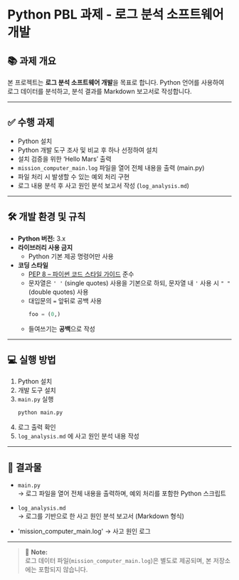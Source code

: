 # Python PBL 과제 - 로그 분석 소프트웨어 개발

## 📚 과제 개요

본 프로젝트는 **로그 분석 소프트웨어 개발**을 목표로 합니다. Python 언어를 사용하여 로그 데이터를 분석하고, 분석 결과를 Markdown 보고서로 작성합니다.

---

## ✅ 수행 과제

- Python 설치
- Python 개발 도구 조사 및 비교 후 하나 선정하여 설치
- 설치 검증을 위한 ‘Hello Mars’ 출력
- `mission_computer_main.log` 파일을 열어 전체 내용을 출력 (main.py)
- 파일 처리 시 발생할 수 있는 예외 처리 구현
- 로그 내용 분석 후 사고 원인 분석 보고서 작성 (`log_analysis.md`)

---

## 🛠 개발 환경 및 규칙

- **Python 버전:** 3.x
- **라이브러리 사용 금지**
  - Python 기본 제공 명령어만 사용
- **코딩 스타일**
  - [PEP 8 – 파이썬 코드 스타일 가이드](https://peps.python.org/pep-0008/) 준수
  - 문자열은 `' '` (single quotes) 사용을 기본으로 하되, 문자열 내 `'` 사용 시 `" "` (double quotes) 사용
  - 대입문의 `=` 앞뒤로 공백 사용
    ```python
    foo = (0,)
    ```
  - 들여쓰기는 **공백**으로 작성

---

## 💻 실행 방법

1. Python 설치
2. 개발 도구 설치
3. `main.py` 실행
    ```bash
    python main.py
    ```
4. 로그 출력 확인
5. `log_analysis.md` 에 사고 원인 분석 내용 작성

---

## 📝 결과물

- `main.py`  
  → 로그 파일을 열어 전체 내용을 출력하며, 예외 처리를 포함한 Python 스크립트

- `log_analysis.md`  
  → 로그를 기반으로 한 사고 원인 분석 보고서 (Markdown 형식)

- 'mission_computer_main.log'
 → 사고 원인 로그

---

> 🚀 **Note:**  
> 로그 데이터 파일(`mission_computer_main.log`)은 별도로 제공되며, 본 저장소에는 포함되지 않습니다.
